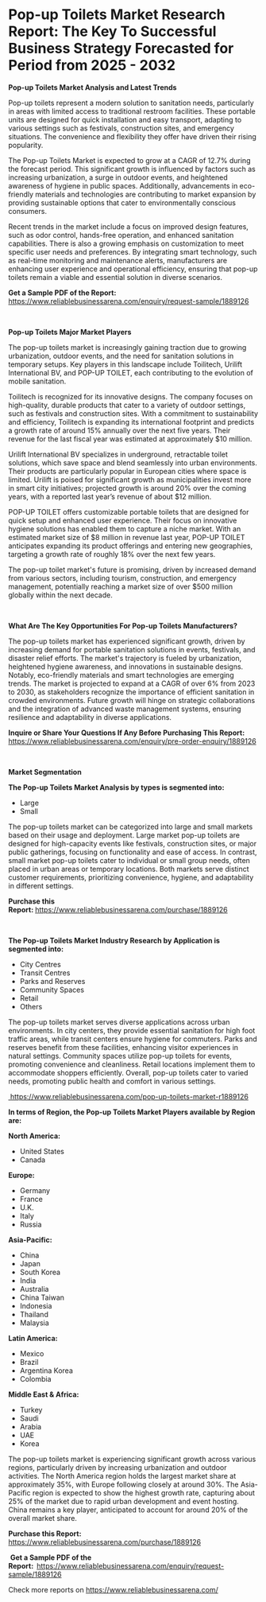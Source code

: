 <p><h1>Pop-up Toilets Market Research Report: The Key To Successful Business Strategy Forecasted for Period from 2025 - 2032</h1></p><p><strong>Pop-up Toilets Market Analysis and Latest Trends</strong></p>
<p><p>Pop-up toilets represent a modern solution to sanitation needs, particularly in areas with limited access to traditional restroom facilities. These portable units are designed for quick installation and easy transport, adapting to various settings such as festivals, construction sites, and emergency situations. The convenience and flexibility they offer have driven their rising popularity.</p><p>The Pop-up Toilets Market is expected to grow at a CAGR of 12.7% during the forecast period. This significant growth is influenced by factors such as increasing urbanization, a surge in outdoor events, and heightened awareness of hygiene in public spaces. Additionally, advancements in eco-friendly materials and technologies are contributing to market expansion by providing sustainable options that cater to environmentally conscious consumers.</p><p>Recent trends in the market include a focus on improved design features, such as odor control, hands-free operation, and enhanced sanitation capabilities. There is also a growing emphasis on customization to meet specific user needs and preferences. By integrating smart technology, such as real-time monitoring and maintenance alerts, manufacturers are enhancing user experience and operational efficiency, ensuring that pop-up toilets remain a viable and essential solution in diverse scenarios.</p></p>
<p><strong>Get a Sample PDF of the Report:&nbsp;</strong> <a href="https://www.reliablebusinessarena.com/enquiry/request-sample/1889126?utm_campaign=2982&utm_medium=2&utm_source=Github&utm_content=ia&utm_term=28032025&utm_id=pop-up-toilets">https://www.reliablebusinessarena.com/enquiry/request-sample/1889126</a></p>
<p>&nbsp;</p>
<p><strong>Pop-up Toilets Major Market Players</strong></p>
<p><p>The pop-up toilets market is increasingly gaining traction due to growing urbanization, outdoor events, and the need for sanitation solutions in temporary setups. Key players in this landscape include Toilitech, Urilift International BV, and POP-UP TOILET, each contributing to the evolution of mobile sanitation.</p><p>Toilitech is recognized for its innovative designs. The company focuses on high-quality, durable products that cater to a variety of outdoor settings, such as festivals and construction sites. With a commitment to sustainability and efficiency, Toilitech is expanding its international footprint and predicts a growth rate of around 15% annually over the next five years. Their revenue for the last fiscal year was estimated at approximately $10 million.</p><p>Urilift International BV specializes in underground, retractable toilet solutions, which save space and blend seamlessly into urban environments. Their products are particularly popular in European cities where space is limited. Urilift is poised for significant growth as municipalities invest more in smart city initiatives; projected growth is around 20% over the coming years, with a reported last year’s revenue of about $12 million.</p><p>POP-UP TOILET offers customizable portable toilets that are designed for quick setup and enhanced user experience. Their focus on innovative hygiene solutions has enabled them to capture a niche market. With an estimated market size of $8 million in revenue last year, POP-UP TOILET anticipates expanding its product offerings and entering new geographies, targeting a growth rate of roughly 18% over the next few years.</p><p>The pop-up toilet market's future is promising, driven by increased demand from various sectors, including tourism, construction, and emergency management, potentially reaching a market size of over $500 million globally within the next decade.</p></p>
<p>&nbsp;</p>
<p><strong>What Are The Key Opportunities For Pop-up Toilets Manufacturers?</strong></p>
<p><p>The pop-up toilets market has experienced significant growth, driven by increasing demand for portable sanitation solutions in events, festivals, and disaster relief efforts. The market's trajectory is fueled by urbanization, heightened hygiene awareness, and innovations in sustainable designs. Notably, eco-friendly materials and smart technologies are emerging trends. The market is projected to expand at a CAGR of over 6% from 2023 to 2030, as stakeholders recognize the importance of efficient sanitation in crowded environments. Future growth will hinge on strategic collaborations and the integration of advanced waste management systems, ensuring resilience and adaptability in diverse applications.</p></p>
<p><strong>Inquire or Share Your Questions If Any Before Purchasing This Report:</strong> <a href="https://www.reliablebusinessarena.com/enquiry/pre-order-enquiry/1889126?utm_campaign=2982&utm_medium=2&utm_source=Github&utm_content=ia&utm_term=28032025&utm_id=pop-up-toilets">https://www.reliablebusinessarena.com/enquiry/pre-order-enquiry/1889126</a></p>
<p>&nbsp;</p>
<p><strong>Market Segmentation</strong></p>
<p><strong>The Pop-up Toilets Market Analysis by types is segmented into:</strong></p>
<p><ul><li>Large</li><li>Small</li></ul></p>
<p><p>The pop-up toilets market can be categorized into large and small markets based on their usage and deployment. Large market pop-up toilets are designed for high-capacity events like festivals, construction sites, or major public gatherings, focusing on functionality and ease of access. In contrast, small market pop-up toilets cater to individual or small group needs, often placed in urban areas or temporary locations. Both markets serve distinct customer requirements, prioritizing convenience, hygiene, and adaptability in different settings.</p></p>
<p><strong>Purchase this Report:&nbsp;</strong><a href="https://www.reliablebusinessarena.com/purchase/1889126?utm_campaign=2982&utm_medium=2&utm_source=Github&utm_content=ia&utm_term=28032025&utm_id=pop-up-toilets">https://www.reliablebusinessarena.com/purchase/1889126</a></p>
<p>&nbsp;</p>
<p><strong>The Pop-up Toilets Market Industry Research by Application is segmented into:</strong></p>
<p><ul><li>City Centres</li><li>Transit Centres</li><li>Parks and Reserves</li><li>Community Spaces</li><li>Retail</li><li>Others</li></ul></p>
<p><p>The pop-up toilets market serves diverse applications across urban environments. In city centers, they provide essential sanitation for high foot traffic areas, while transit centers ensure hygiene for commuters. Parks and reserves benefit from these facilities, enhancing visitor experiences in natural settings. Community spaces utilize pop-up toilets for events, promoting convenience and cleanliness. Retail locations implement them to accommodate shoppers efficiently. Overall, pop-up toilets cater to varied needs, promoting public health and comfort in various settings.</p></p>
<p><a href="https://www.reliablebusinessarena.com/pop-up-toilets-market-r1889126?utm_campaign=2982&utm_medium=2&utm_source=Github&utm_content=ia&utm_term=28032025&utm_id=pop-up-toilets">&nbsp;https://www.reliablebusinessarena.com/pop-up-toilets-market-r1889126</a></p>
<p><strong>In terms of Region, the Pop-up Toilets Market Players available by Region are:</strong></p>
<p>
    <p> <strong> North America: </strong>
        <ul>
            <li>United States</li>
            <li>Canada</li>
        </ul>
        </p> 
    <p> <strong> Europe: </strong>
        <ul>
            <li>Germany</li>
            <li>France</li>
            <li>U.K.</li>
            <li>Italy</li>
            <li>Russia</li>
        </ul>
        </p> 
    <p> <strong> Asia-Pacific: </strong>
        <ul>
            <li>China</li>
            <li>Japan</li>
            <li>South Korea</li>
            <li>India</li>
            <li>Australia</li>
            <li>China Taiwan</li>
            <li>Indonesia</li>
            <li>Thailand</li>
            <li>Malaysia</li>
        </ul>
        </p> 
    <p> <strong> Latin America: </strong>
        <ul>
            <li>Mexico</li>
            <li>Brazil</li>
            <li>Argentina Korea</li>
            <li>Colombia</li>
        </ul>
        </p> 
    <p> <strong> Middle East & Africa: </strong>
        <ul>
            <li>Turkey</li>
            <li>Saudi</li>
            <li>Arabia</li>
            <li>UAE</li>
            <li>Korea</li>
        </ul>
    </p>
    </p>
<p><p>The pop-up toilets market is experiencing significant growth across various regions, particularly driven by increasing urbanization and outdoor activities. The North America region holds the largest market share at approximately 35%, with Europe following closely at around 30%. The Asia-Pacific region is expected to show the highest growth rate, capturing about 25% of the market due to rapid urban development and event hosting. China remains a key player, anticipated to account for around 20% of the overall market share.</p></p>
<p><strong>Purchase this Report: </strong><a href="https://www.reliablebusinessarena.com/purchase/1889126?utm_campaign=2982&utm_medium=2&utm_source=Github&utm_content=ia&utm_term=28032025&utm_id=pop-up-toilets">https://www.reliablebusinessarena.com/purchase/1889126</a></p>
<p>&nbsp;<strong>Get a Sample PDF of the Report:&nbsp;&nbsp;</strong><a href="https://www.reliablebusinessarena.com/enquiry/request-sample/1889126?utm_campaign=2982&utm_medium=2&utm_source=Github&utm_content=ia&utm_term=28032025&utm_id=pop-up-toilets">https://www.reliablebusinessarena.com/enquiry/request-sample/1889126</a></p>
<p><strong></strong></p>
<p>Check more reports on <a href="https://www.reliablebusinessarena.com/?utm_campaign=2982&utm_medium=2&utm_source=Github&utm_content=ia&utm_term=28032025&utm_id=pop-up-toilets">https://www.reliablebusinessarena.com/</a></p>
